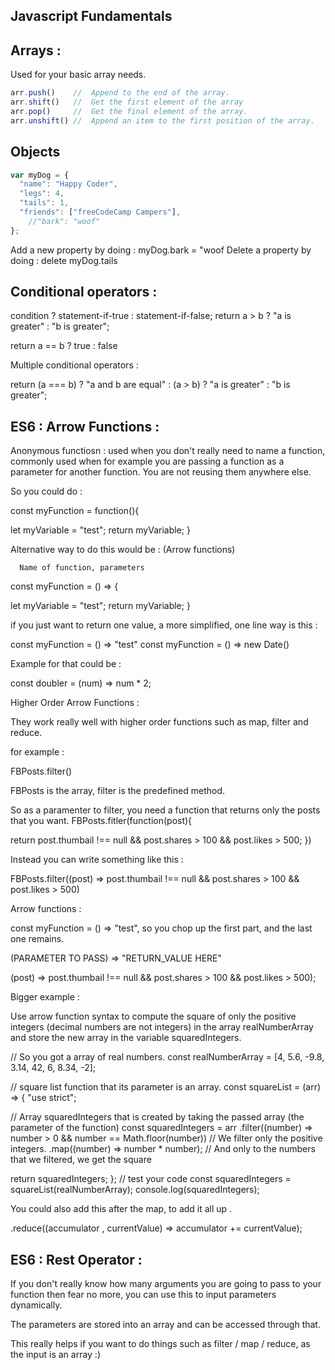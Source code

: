 ## Javascript Fundamentals

## Arrays : 

Used for your basic array needs. 

```javascript
arr.push()    //  Append to the end of the array. 
arr.shift()   //  Get the first element of the array
arr.pop()     //  Get the final element of the array. 
arr.unshift() //  Append an item to the first position of the array. 
```

## Objects

```javascript
var myDog = {
  "name": "Happy Coder",
  "legs": 4,
  "tails": 1,
  "friends": ["freeCodeCamp Campers"],
    //"bark": "woof"
};
```

Add a new property by doing  : myDog.bark = "woof
Delete a property by doing : delete myDog.tails


Conditional operators : 
-----------------------------------------------------------------
condition ? statement-if-true : statement-if-false;
return a > b ? "a is greater" : "b is greater";


return a == b ? true : false

Multiple conditional operators : 


return (a === b) ? "a and b are equal" : (a > b) ? "a is greater" : "b is greater";


ES6 : Arrow Functions : 
-----------------------------------------------------------------


Anonymous functiosn : used when you don't really need to name a function, 
commonly used when for example you are passing a function as a parameter for another function. You are not reusing them anywhere else. 


So you could do : 


const myFunction = function(){

  let myVariable = "test";
  return myVariable;
}

Alternative way to do this would be : (Arrow functions)


      Name of function, parameters
const myFunction = () => {

  let myVariable = "test";
  return myVariable;
}

if you just want to return one value, a more simplified, one line way is this : 


const myFunction = () => "test"
const myFunction = () => new Date()

Example for that could be : 

const doubler = (num) => num * 2;


Higher Order Arrow Functions : 

They work really well with higher order functions such as map, filter and reduce. 


for example : 



FBPosts.filter()

FBPosts is the array, filter is the predefined method.


So as a paramenter to filter, you need a function that returns only the posts that you want.
FBPosts.fitler(function(post){

  return post.thumbail !== null && post.shares > 100 && post.likes > 500;
})


Instead you can write something like this :



FBPosts.filter((post) => post.thumbail !== null && post.shares > 100 && post.likes > 500)

Arrow functions : 

const myFunction = () => "test", so you chop up the first part, and the last one remains. 

(PARAMETER TO PASS) => "RETURN_VALUE HERE"

(post) => post.thumbail !== null && post.shares > 100 && post.likes > 500);


Bigger example : 

Use arrow function syntax to compute the square of only the positive integers
(decimal numbers are not integers) in the array realNumberArray and store the
new array in the variable squaredIntegers.



// So you got a array of real numbers.
const realNumberArray = [4, 5.6, -9.8, 3.14, 42, 6, 8.34, -2];

// square list function that its parameter is an array.
const squareList = (arr) => {
  "use strict";

  // Array squaredIntegers that is created by taking the passed array (the parameter of the function)
  const squaredIntegers = arr
  .filter((number) => number > 0 && number == Math.floor(number))  // We filter only the positive integers.
  .map((number) => number * number);  // And only to the numbers that we filtered, we get the square
  
  return squaredIntegers;
};
// test your code
const squaredIntegers = squareList(realNumberArray);
console.log(squaredIntegers);



You could also add this after the map, to add it all up .

.reduce((accumulator , currentValue) => accumulator += currentValue);


ES6 : Rest Operator : 
-----------------------------------------------------------------

If you don't really know how many arguments you are going to pass to your function then fear no more, you can use this to input parameters dynamically.

The parameters are stored into an array and can be accessed through that.

This really helps if you want to do things such as filter / map / reduce, as the input is an array :) 


 


